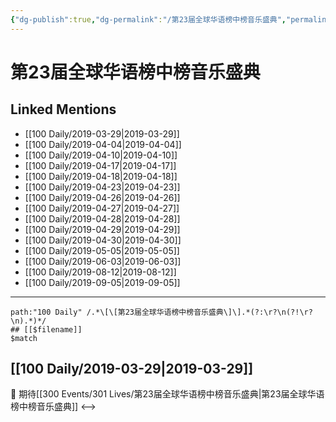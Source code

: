 ```yaml
---
{"dg-publish":true,"dg-permalink":"/第23届全球华语榜中榜音乐盛典","permalink":"/第23届全球华语榜中榜音乐盛典/","created":"2022-12-22T14:50:46.000+08:00","updated":"2023-01-04T13:42:03.998+08:00"}
---
```


# 第23届全球华语榜中榜音乐盛典

## Linked Mentions
- [[100 Daily/2019-03-29\|2019-03-29]]
- [[100 Daily/2019-04-04\|2019-04-04]]
- [[100 Daily/2019-04-10\|2019-04-10]]
- [[100 Daily/2019-04-17\|2019-04-17]]
- [[100 Daily/2019-04-18\|2019-04-18]]
- [[100 Daily/2019-04-23\|2019-04-23]]
- [[100 Daily/2019-04-26\|2019-04-26]]
- [[100 Daily/2019-04-27\|2019-04-27]]
- [[100 Daily/2019-04-28\|2019-04-28]]
- [[100 Daily/2019-04-29\|2019-04-29]]
- [[100 Daily/2019-04-30\|2019-04-30]]
- [[100 Daily/2019-05-05\|2019-05-05]]
- [[100 Daily/2019-06-03\|2019-06-03]]
- [[100 Daily/2019-08-12\|2019-08-12]]
- [[100 Daily/2019-09-05\|2019-09-05]]


---

```expander
path:"100 Daily" /.*\[\[第23届全球华语榜中榜音乐盛典\]\].*(?:\r?\n(?!\r?\n).*)*/
## [[$filename]]
$match
```
## [[100 Daily/2019-03-29\|2019-03-29]]
🌟 期待[[300 Events/301 Lives/第23届全球华语榜中榜音乐盛典\|第23届全球华语榜中榜音乐盛典]]
[](https://m.weibo.cn/6466290670/4355267988490447)
<-->